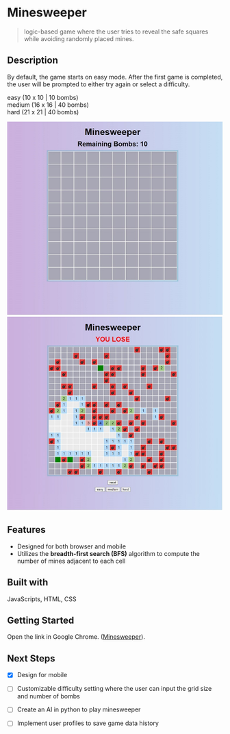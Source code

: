 # Minesweeper 
>  logic-based game where the user tries to reveal the safe squares while avoiding randomly placed mines.  

## Description
By default, the game starts on easy mode. After the first game is completed, the user will be prompted to either try again or select a difficulty. 

easy   (10 x 10 | 10 bombs)   
medium (16 x 16 | 40 bombs)  
hard   (21 x 21 | 40 bombs)   

![](/images/easy.jpg)
![](/images/hard.jpg)

## Features
* Designed for both browser and mobile  
* Utilizes the **breadth-first search (BFS)** algorithm to compute the number of mines adjacent to each cell

## Built with
JavaScripts, HTML, CSS

## Getting Started
Open the link in Google Chrome. ([Minesweeper](https://pgf96.github.io/Minesweeper/)).

## Next Steps
- [x] Design for mobile

- [ ] Customizable difficulty setting where the user can input the grid size and number of bombs

- [ ] Create an AI in python to play minesweeper

- [ ] Implement user profiles to save game data history


